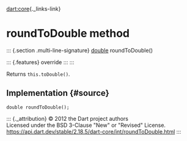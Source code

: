 [dart:core](../../dart-core/dart-core-library){._links-link}

roundToDouble method
====================

::: {.section .multi-line-signature}
[double](../double-class) roundToDouble()

::: {.features}
override
:::
:::

Returns `this.toDouble()`.

Implementation {#source}
--------------

``` {.language-dart data-language="dart"}
double roundToDouble();
```

::: {._attribution}
© 2012 the Dart project authors\
Licensed under the BSD 3-Clause \"New\" or \"Revised\" License.\
<https://api.dart.dev/stable/2.18.5/dart-core/int/roundToDouble.html>
:::
